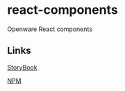 # react-components

Openware React components

## Links

[StoryBook](https://5fec7cddbe9d38002189b3e3-sfqflsquko.chromatic.com/)

[NPM](https://www.npmjs.com/package/@openware/react-components)
